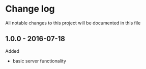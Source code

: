# Change log
All notable changes to this project will be documented in this file

## 1.0.0 - 2016-07-18
Added
- basic server functionality
